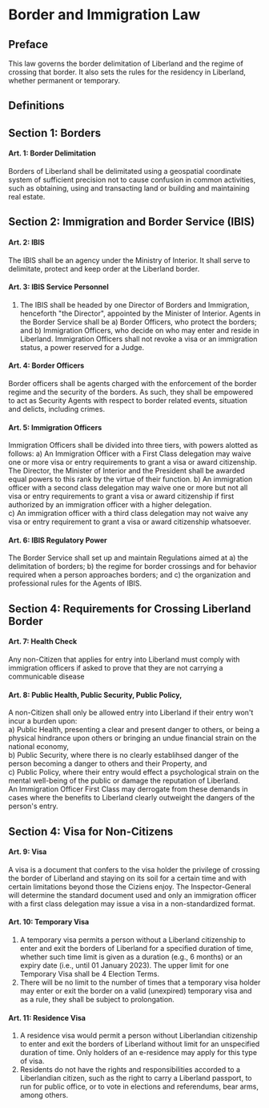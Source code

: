 # Border and Immigration Law

## Preface
This law governs the border delimitation of Liberland and the regime of crossing that border. It also sets the rules for the residency in Liberland, whether permanent or temporary.

## Definitions

## Section 1: Borders

#### Art. 1: Border Delimitation
Borders of Liberland shall be delimitated using a geospatial coordinate system of sufficient precision not to cause confusion in common activities, such as obtaining, using and transacting land or building and maintaining real estate.

## Section 2: Immigration and Border Service (IBIS)

#### Art. 2: IBIS
The IBIS shall be an agency under the Ministry of Interior. It shall serve to delimitate, protect and keep order at the Liberland border.

#### Art. 3: IBIS Service Personnel
1) The IBIS shall be headed by one Director of Borders and Immigration, henceforth "the Director", appointed by the Minister of Interior. Agents in the Border Service shall be 
a) Border Officers, who protect the borders; and
b) Immigration Officers, who decide on who may enter and reside in Liberland. Immigration Officers shall not revoke a visa or an immigration status, a power reserved for a Judge.  

#### Art. 4: Border Officers
Border officers shall be agents charged with the enforcement of the border regime and the security of the borders. As such, they shall be empowered to act as Security Agents with respect to border related events, situation and delicts, including crimes.

#### Art. 5: Immigration Officers
Immigration Officers shall be divided into three tiers, with powers alotted as follows:
a) An Immigration Officer with a First Class delegation may waive one or more visa or entry requirements to grant a visa or award citizenship. The Director, the Minister of Interior and the President shall be awarded equal powers to this rank by the virtue of their function. 
b) An immigration officer with a second class delegation may waive one or more but not all visa or entry requirements to grant a visa or award citizenship if first authorized by an immigration officer with a higher delegation.    
c) An immigration officer with a third class delegation may not waive any visa or entry requirement to grant a visa or award citizenship whatsoever.

#### Art. 6: IBIS Regulatory Power
The Border Service shall set up and maintain Regulations aimed at
a) the delimitation of borders; 
b) the regime for border crossings and for behavior required when a person approaches borders; and
c) the organization and professional rules for the Agents of IBIS.

## Section 4: Requirements for Crossing Liberland Border
#### Art. 7: Health Check
Any non-Citizen that applies for entry into Liberland must comply with immigration officers if asked to prove that they are not carrying a communicable disease

#### Art. 8: Public Health, Public Security, Public Policy, 
A non-Citizen shall only be allowed entry into Liberland if their entry won't incur a burden upon:  
a) Public Health, presenting a clear and present danger to others, or being a physical hindrance upon others or bringing an undue financial strain on the national economy,  
b) Public Security, where there is no clearly establihsed danger of the person becoming a danger to others and their Property, and  
c) Public Policy, where their entry would effect a psychological strain on the mental well-being of the public or damage the reputation of Liberland.   
An Immigration Officer First Class may derrogate from these demands in cases where the benefits to Liberland clearly outweight the dangers of the person's entry.

## Section 4: Visa for Non-Citizens

#### Art. 9: Visa
A visa is a document that confers to the visa holder the privilege of crossing the border of Liberland and staying on its soil for a certain time and with certain limitations beyond those the Ciziens enjoy. The Inspector-General will determine the standard document used and only an immigration officer with a first class delegation may issue a visa in a non-standardized format.

#### Art. 10: Temporary Visa
1) A temporary visa permits a person without a Liberland citizenship to enter and exit the borders of Liberland for a specified duration of time, whether such time limit is given as a duration (e.g., 6 months) or an expiry date (i.e., until 01 January 2023). The upper limit for one Temporary Visa shall be 4 Election Terms. 
2) There will be no limit to the number of times that a temporary visa holder may enter or exit the border on a valid (unexpired) temporary visa and as a rule, they shall be subject to prolongation.

#### Art. 11: Residence Visa
1) A residence visa would permit a person without Liberlandian citizenship to enter and exit the borders of Liberland without limit for an unspecified duration of time. Only holders of an e-residence may apply for this type of visa.
2) Residents do not have the rights and responsibilities accorded to a Liberlandian citizen, such as the right to carry a Liberland passport, to run for public office, or to vote in elections and referendums, bear arms,  among others.




